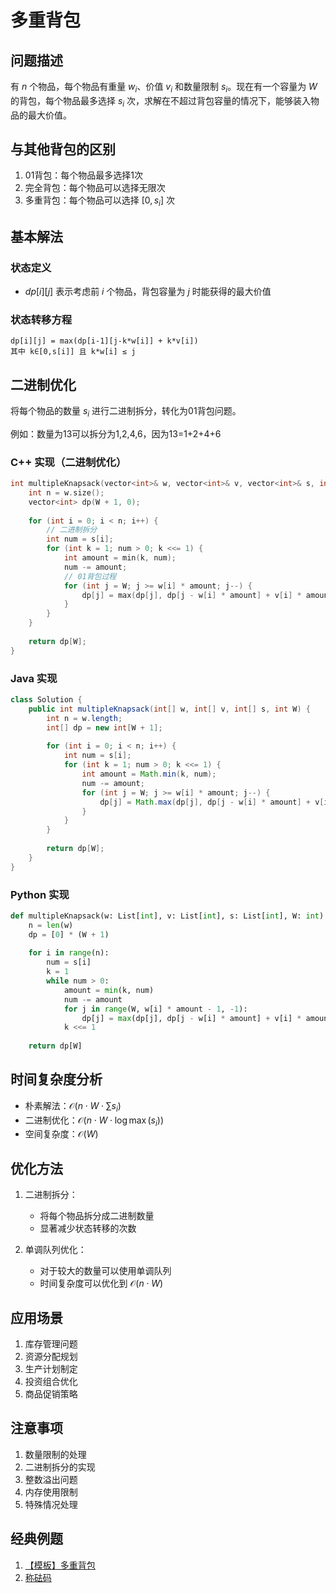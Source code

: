 # 多重背包

## 问题描述

有 $n$ 个物品，每个物品有重量 $w_i$、价值 $v_i$ 和数量限制 $s_i$。现在有一个容量为 $W$ 的背包，每个物品最多选择 $s_i$ 次，求解在不超过背包容量的情况下，能够装入物品的最大价值。

## 与其他背包的区别

1. 01背包：每个物品最多选择1次
2. 完全背包：每个物品可以选择无限次
3. 多重背包：每个物品可以选择 $[0,s_i]$ 次

## 基本解法

### 状态定义
- $dp[i][j]$ 表示考虑前 $i$ 个物品，背包容量为 $j$ 时能获得的最大价值

### 状态转移方程
```
dp[i][j] = max(dp[i-1][j-k*w[i]] + k*v[i])
其中 k∈[0,s[i]] 且 k*w[i] ≤ j
```

## 二进制优化

将每个物品的数量 $s_i$ 进行二进制拆分，转化为01背包问题。

例如：数量为13可以拆分为1,2,4,6，因为13=1+2+4+6

### C++ 实现（二进制优化）
```c++
int multipleKnapsack(vector<int>& w, vector<int>& v, vector<int>& s, int W) {
    int n = w.size();
    vector<int> dp(W + 1, 0);
    
    for (int i = 0; i < n; i++) {
        // 二进制拆分
        int num = s[i];
        for (int k = 1; num > 0; k <<= 1) {
            int amount = min(k, num);
            num -= amount;
            // 01背包过程
            for (int j = W; j >= w[i] * amount; j--) {
                dp[j] = max(dp[j], dp[j - w[i] * amount] + v[i] * amount);
            }
        }
    }
    
    return dp[W];
}
```

### Java 实现
```java
class Solution {
    public int multipleKnapsack(int[] w, int[] v, int[] s, int W) {
        int n = w.length;
        int[] dp = new int[W + 1];
        
        for (int i = 0; i < n; i++) {
            int num = s[i];
            for (int k = 1; num > 0; k <<= 1) {
                int amount = Math.min(k, num);
                num -= amount;
                for (int j = W; j >= w[i] * amount; j--) {
                    dp[j] = Math.max(dp[j], dp[j - w[i] * amount] + v[i] * amount);
                }
            }
        }
        
        return dp[W];
    }
}
```

### Python 实现
```python
def multipleKnapsack(w: List[int], v: List[int], s: List[int], W: int) -> int:
    n = len(w)
    dp = [0] * (W + 1)
    
    for i in range(n):
        num = s[i]
        k = 1
        while num > 0:
            amount = min(k, num)
            num -= amount
            for j in range(W, w[i] * amount - 1, -1):
                dp[j] = max(dp[j], dp[j - w[i] * amount] + v[i] * amount)
            k <<= 1
    
    return dp[W]
```

## 时间复杂度分析

- 朴素解法：$\mathcal{O}(n \cdot W \cdot \sum s_i)$
- 二进制优化：$\mathcal{O}(n \cdot W \cdot \log \max(s_i))$
- 空间复杂度：$\mathcal{O}(W)$

## 优化方法

1. 二进制拆分：
   - 将每个物品拆分成二进制数量
   - 显著减少状态转移的次数

2. 单调队列优化：
   - 对于较大的数量可以使用单调队列
   - 时间复杂度可以优化到 $\mathcal{O}(n \cdot W)$

## 应用场景

1. 库存管理问题
2. 资源分配规划
3. 生产计划制定
4. 投资组合优化
5. 商品促销策略

## 注意事项

1. 数量限制的处理
2. 二进制拆分的实现
3. 整数溢出问题
4. 内存使用限制
5. 特殊情况处理

## 经典例题

1. [【模板】多重背包](https://www.nowcoder.com/practice/8fa10063d33a43dd9652c1511a34d461?channelPut=niudong)
2. [称砝码](https://www.nowcoder.com/practice/f9a4c19050fc477e9e27eb75f3bfd49c?channelPut=niudong)